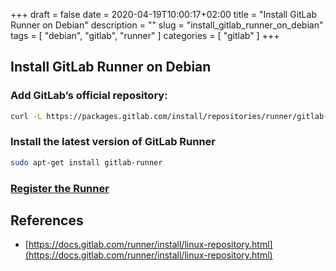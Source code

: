 +++ 
draft = false
date = 2020-04-19T10:00:17+02:00
title = "Install GitLab Runner on Debian"
description = ""
slug = "install_gitlab_runner_on_debian" 
tags = [ "debian", "gitlab", "runner" ]
categories = [ "gitlab" ]
+++

## Install GitLab Runner on Debian

### Add GitLab’s official repository:

```bash
curl -L https://packages.gitlab.com/install/repositories/runner/gitlab-runner/script.deb.sh | sudo bash
```

### Install the latest version of GitLab Runner

```bash
sudo apt-get install gitlab-runner
```

### [Register the Runner](https://docs.gitlab.com/runner/register/index.html)

## References

* [https://docs.gitlab.com/runner/install/linux-repository.html](https://docs.gitlab.com/runner/install/linux-repository.html)
